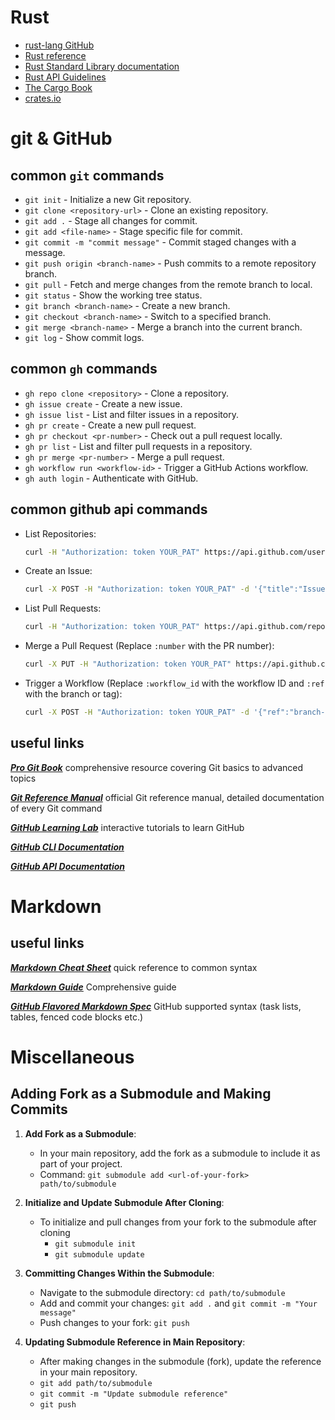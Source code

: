 # Rust
 - [rust-lang GitHub](https://github.com/rust-lang)
 - [Rust reference](https://doc.rust-lang.org/stable/reference/)
 - [Rust Standard Library documentation](https://doc.rust-lang.org/std/index.html)
 - [Rust API Guidelines](https://rust-lang.github.io/api-guidelines/)
 - [The Cargo Book](https://doc.rust-lang.org/cargo/index.html)
 - [crates.io](https://crates.io/)

# git & GitHub

## common `git` commands
- `git init` - Initialize a new Git repository.
- `git clone <repository-url>` - Clone an existing repository.
- `git add .` - Stage all changes for commit.
- `git add <file-name>` - Stage specific file for commit.
- `git commit -m "commit message"` - Commit staged changes with a message.
- `git push origin <branch-name>` - Push commits to a remote repository branch.
- `git pull` - Fetch and merge changes from the remote branch to local.
- `git status` - Show the working tree status.
- `git branch <branch-name>` - Create a new branch.
- `git checkout <branch-name>` - Switch to a specified branch.
- `git merge <branch-name>` - Merge a branch into the current branch.
- `git log` - Show commit logs.

## common `gh` commands

- `gh repo clone <repository>` - Clone a repository.
- `gh issue create` - Create a new issue.
- `gh issue list` - List and filter issues in a repository.
- `gh pr create` - Create a new pull request.
- `gh pr checkout <pr-number>` - Check out a pull request locally.
- `gh pr list` - List and filter pull requests in a repository.
- `gh pr merge <pr-number>` - Merge a pull request.
- `gh workflow run <workflow-id>` - Trigger a GitHub Actions workflow.
- `gh auth login` - Authenticate with GitHub.

## common github api commands
- List Repositories:
  ```bash
  curl -H "Authorization: token YOUR_PAT" https://api.github.com/user/repos
  ```
- Create an Issue:
  ```bash
  curl -X POST -H "Authorization: token YOUR_PAT" -d '{"title":"Issue Title", "body":"Issue body."}' https://api.github.com/repos/username/repo/issues
  ```
- List Pull Requests:
  ```bash
  curl -H "Authorization: token YOUR_PAT" https://api.github.com/repos/username/repo/pulls
  ```
- Merge a Pull Request (Replace `:number` with the PR number):
  ```bash
  curl -X PUT -H "Authorization: token YOUR_PAT" https://api.github.com/repos/username/repo/pulls/:number/merge
  ```
- Trigger a Workflow (Replace `:workflow_id` with the workflow ID and `:ref` with the branch or tag):
  ```bash
  curl -X POST -H "Authorization: token YOUR_PAT" -d '{"ref":"branch-name"}' https://api.github.com/repos/username/repo/actions/workflows/:workflow_id/dispatches
  ```

## useful links
***[Pro Git Book](https://git-scm.com/book/en/v2)***
comprehensive resource covering Git basics to advanced topics

***[Git Reference Manual](https://git-scm.com/docs)***
official Git reference manual, detailed documentation of every Git command

***[GitHub Learning Lab](https://lab.github.com/)***
interactive tutorials to learn GitHub

***[GitHub CLI Documentation](https://cli.github.com/manual/)***

***[GitHub API Documentation](https://docs.github.com/en/rest)***


# Markdown

## useful links

***[Markdown Cheat Sheet](https://www.markdownguide.org/cheat-sheet/)***
quick reference to common syntax

***[Markdown Guide](https://www.markdownguide.org)***
Comprehensive guide

***[GitHub Flavored Markdown Spec](https://github.github.com/gfm/)***
GitHub supported syntax (task lists, tables, fenced code blocks etc.)


# Miscellaneous

## Adding Fork as a Submodule and Making Commits
1. **Add Fork as a Submodule**:
   - In your main repository, add the fork as a submodule to include it as part of your project.
   - Command: `git submodule add <url-of-your-fork> path/to/submodule`

2. **Initialize and Update Submodule After Cloning**:
   - To initialize and pull changes from your fork to the submodule after cloning 
     - `git submodule init`
     - `git submodule update`

3. **Committing Changes Within the Submodule**:
   - Navigate to the submodule directory: `cd path/to/submodule`
   - Add and commit your changes: `git add .` and `git commit -m "Your message"`
   - Push changes to your fork: `git push`

4. **Updating Submodule Reference in Main Repository**:
   - After making changes in the submodule (fork), update the reference in your main repository.
   - `git add path/to/submodule`
   - `git commit -m "Update submodule reference"`
   - `git push`

